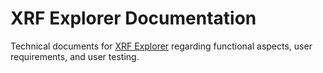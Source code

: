 # XRF Explorer Documentation
Technical documents for [XRF Explorer](https://github.com/olive-groves/xrf-explorer) regarding functional aspects, user requirements, and user testing.
